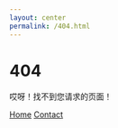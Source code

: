 ```yaml
---
layout: center
permalink: /404.html
---
```


# 404

哎呀！找不到您请求的页面！

<div class="mt3">
  <a href="{{ site.baseurl }}/" class="button button-blue button-big">Home</a>
  <a href="{{ site.baseurl }}/contact/" class="button button-blue button-big">Contact</a>
</div>
